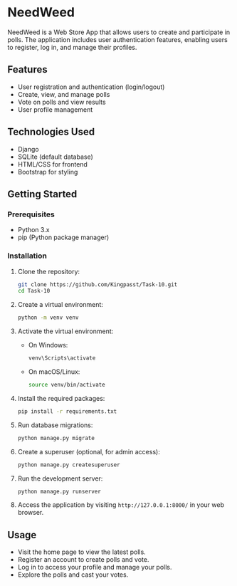 # NeedWeed

NeedWeed is a Web Store App that allows users to create and participate in polls. The application includes user authentication features, enabling users to register, log in, and manage their profiles.

## Features

- User registration and authentication (login/logout)
- Create, view, and manage polls
- Vote on polls and view results
- User profile management

## Technologies Used

- Django
- SQLite (default database)
- HTML/CSS for frontend
- Bootstrap for styling

## Getting Started

### Prerequisites

- Python 3.x
- pip (Python package manager)

### Installation

1. Clone the repository:

   ```bash
   git clone https://github.com/Kingpasst/Task-10.git
   cd Task-10
   ```

2. Create a virtual environment:

   ```bash
   python -m venv venv
   ```

3. Activate the virtual environment:

   - On Windows:

     ```bash
     venv\Scripts\activate
     ```

   - On macOS/Linux:

     ```bash
     source venv/bin/activate
     ```

4. Install the required packages:

   ```bash
   pip install -r requirements.txt
   ```

5. Run database migrations:

   ```bash
   python manage.py migrate
   ```

6. Create a superuser (optional, for admin access):

   ```bash
   python manage.py createsuperuser
   ```

7. Run the development server:

   ```bash
   python manage.py runserver
   ```

8. Access the application by visiting `http://127.0.0.1:8000/` in your web browser.

## Usage

- Visit the home page to view the latest polls.
- Register an account to create polls and vote.
- Log in to access your profile and manage your polls.
- Explore the polls and cast your votes.
